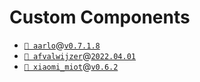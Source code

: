 # Custom Components

- [`📁 aarlo`](https://github.com/twrecked/hass-aarlo)@[`v0.7.1.8`](https://github.com/twrecked/hass-aarlo/releases/tag/v0.7.1.8)
- [`📁 afvalwijzer`](https://github.com/xirixiz/homeassistant-afvalwijzer)@[`2022.04.01`](https://github.com/xirixiz/homeassistant-afvalwijzer/releases/tag/2022.04.01)
- [`📁 xiaomi_miot`](https://github.com/al-one/hass-xiaomi-miot)@[`v0.6.2`](https://github.com/al-one/hass-xiaomi-miot/releases/tag/v0.6.2)
